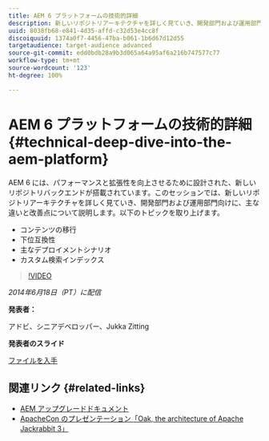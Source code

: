 ```yaml
---
title: AEM 6 プラットフォームの技術的詳細
description: 新しいリポジトリアーキテクチャを詳しく見ていき、開発部門および運用部門向けに、主な違いと改善点について説明します。
uuid: 8038fb68-e841-4d35-affd-c32d53e4cc8f
discoiquuid: 1374a0f7-4456-47ba-b061-1b6d67d12d55
targetaudience: target-audience advanced
source-git-commit: edd0bdb28a9b3d065a64a95af6a216b747577c77
workflow-type: tm+mt
source-wordcount: '123'
ht-degree: 100%

---
```


# AEM 6 プラットフォームの技術的詳細{#technical-deep-dive-into-the-aem-platform}

AEM 6 には、パフォーマンスと拡張性を向上させるために設計された、新しいリポジトリバックエンドが搭載されています。このセッションでは、新しいリポジトリアーキテクチャを詳しく見ていき、開発部門および運用部門向けに、主な違いと改善点について説明します。以下のトピックを取り上げます。

* コンテンツの移行
* 下位互換性
* 主なデプロイメントシナリオ
* カスタム検索インデックス

>[!VIDEO](https://video.tv.adobe.com/v/19518/?quality=9)

*2014年6月18日（PT）に配信*

**発表者：**

アドビ、シニアデベロッパー、Jukka Zitting

**発表者のスライド**

[ファイルを入手](assets/technical-deep-dive-of-the-aem-6-platform.pdf)

## 関連リンク {#related-links}

* [AEM アップグレードドキュメント](http://docs.adobe.com/content/docs/en/aem/6-0/deploy/upgrade.html)
* [ApacheCon のプレゼンテーション「Oak, the architecture of Apache Jackrabbit 3」](http://www.slideshare.net/jukka/oak-the-architecture-of-apache-jackrabbit-3)
